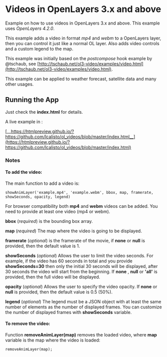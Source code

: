 # Videos in OpenLayers 3.x and above

Example on how to use videos in OpenLayers 3.x and above. This example uses _OpenLayers 4.2.0_.

This example adds a video in format _mp4_ and _webm_ to a OpenLayers layer, then you can control it just like a normal OL layer. Also adds video controls and a custom legend to the map.

This example was initially based on the _postcompose_ hook example by @tschaub, see [http://tschaub.net/ol3-video/examples/video.html](http://tschaub.net/ol3-video/examples/video.html).

This example can be applied to weather forecast, satellite data and many other usages.

## Running the App

Just check the __index.html__ for details.

A live example in :

[__https://htmlpreview.github.io/?https://github.com/lcalisto/ol_videos/blob/master/index.html__](https://htmlpreview.github.io/?https://github.com/lcalisto/ol_videos/blob/master/index.html)

### Notes

#### To add the video:
The main function to add a video is:
```
showAnimLayer('example.mp4', 'example.webm', bbox, map, framerate, showSeconds, opacity, legend)
```

For browser compatibility both __mp4__ and __webm__ videos can be added. You need to provide at least one video (mp4 or webm).

__bbox__ (_required_) is the bounding box array. 

__map__ (_required_) The map where the video is going to be displayed.

__framerate__ (_optional_) is the framerate of the movie, if __none__ or __null__ is provided, then the default value is 1.

__showSeconds__ (_optional_) Allows the user to limit the video seconds. For example, if the video has 60 seconds in total and you provide __showSeconds=30__ then only the initial 30 seconds will be displayed, after 30 seconds the video will start from the beginning. If __none__ , __null__ or __'all'__ is provided, then the full video will be displayed.

__opacity__ (_optional_) Allows the user to specify the video opacity. If __none__ or __null__ is provided, then the default value is 0.5 (50%).

__legend__ (_optional_) The legend must be a JSON object with at least the same number of elements as the number of displayed frames. You can customize the number of displayed frames with __showSeconds__ variable.

#### To remove the video:

Function __removeAnimLayer(map)__ removes the loaded video, where __map__ variable is the map where the video is loaded:
```
removeAnimLayer(map);
```
